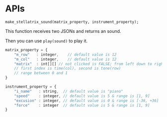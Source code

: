 # APIs

`make_stellatrix_sound(matrix_property, instrument_property);`

This function receives two JSONs and returns an sound.

Then you can use `play(sound)` to play it.

```javascript
matrix_property = {
	"m_row"   : integer,    // default value is 12
	"m_col"   : integer,    // default value is 12
	"matrix"  : int[][] // not clicked is FALSE; from left down to right up
 	// first index is time(col), second is tone(row)
    // range between 0 and 1
}
```

```javascript
instrument_property = {
	"i_name"   : string,  // default value is "piano"
	"speed"    : integer, // default value is 5 & range is [1, 9]
	"excusion" : integer, // default value is 0 & range is [-36, +36]
	"force"    : integer  // default value is 5 & range is [1, 9]
}
```

